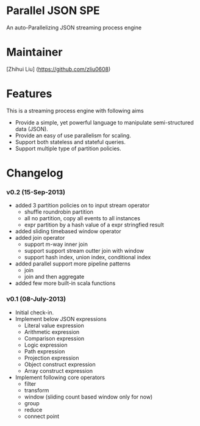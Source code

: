 Parallel JSON SPE
==============

An auto-Parallelizing JSON streaming process engine

Maintainer
==============
[Zhihui Liu] (https://github.com/zliu0608)

Features
==============

This is a streaming process engine with following aims
- Provide a simple, yet powerful language to manipulate semi-structured data (JSON). 
- Provide an easy of use parallelism for scaling.
- Support both stateless and stateful queries.
- Support multiple type of partition policies.


Changelog
==============

### v0.2  (15-Sep-2013)
- added 3 partition policies on to input stream operator
   - shuffle   roundrobin partition
   - all       no partition, copy all events to all instances
   - expr      partition by a hash value of a expr stringfied result
- added sliding timebased window operator
- added join operator
   - support m-way inner join
   - support support stream outter join with window
   - support hash index, union index, conditional index
- added parallel support more pipeline patterns 
   - join
   - join and then aggregate
- added few more built-in scala functions


### v0.1  (08-July-2013)

- Initial check-in.
- Implement below JSON expressions
   - Literal value expression
   - Arithmetic expression
   - Comparison expression
   - Logic expression
   - Path expression
   - Projection expression
   - Object construct expression
   - Array construct expression
- Implement following core operators
   - filter
   - transform
   - window (sliding count based window only for now)
   - group
   - reduce
   - connect point
  